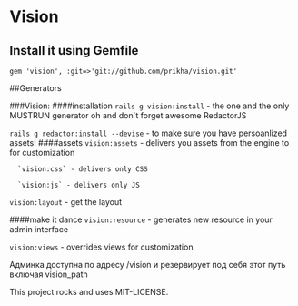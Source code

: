 # Vision
## Install it using Gemfile

`gem 'vision', :git=>'git://github.com/prikha/vision.git'`

##Generators

###Vision:
####installation
  `rails g vision:install` - the one and the only MUSTRUN generator
  oh and don`t forget awesome RedactorJS
  
  `rails g redactor:install --devise` - to make sure you have persoanlized assets! 
####assets
  `vision:assets` - delivers you assets from the engine to for customization
  
      `vision:css` - delivers only CSS
      
      `vision:js` - delivers only JS
  
  `vision:layout` - get the layout
  
####make it dance
  `vision:resource` - generates new resource in your admin interface
  
  `vision:views`  - overrides views for customization

Админка доступна по адресу /vision и резервирует под себя этот путь включая vision_path











This project rocks and uses MIT-LICENSE.
